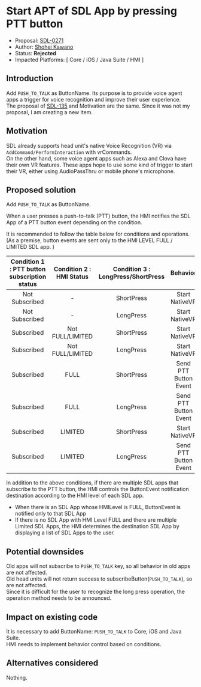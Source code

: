 # Start APT of SDL App by pressing PTT button

* Proposal: [SDL-0271](0271-Start-APT-of-SDL-App-by-pressing-PTT-Button.md)  
* Author: [Shohei Kawano](https://github.com/Shohei-Kawano)  
* Status: **Rejected**  
* Impacted Platforms: [ Core / iOS / Java Suite / HMI ]  

## Introduction

Add `PUSH_TO_TALK` as ButtonName. Its purpose is to provide voice agent apps a trigger for voice recognition and improve their user experience.  
The proposal of [SDL-135](https://github.com/smartdevicelink/sdl_evolution/blob/master/proposals/0135-PushToTalk-hardkey-support.md) and Motivation are the same. Since it was not my proposal, I am creating a new item.  

## Motivation

SDL already supports head unit's native Voice Recognition (VR) via `AddCommand/PerformInteraction` with vrCommands.  
On the other hand, some voice agent apps such as Alexa and Clova have their own VR features. These apps hope to use some kind of trigger to start their VR, either using AudioPassThru or mobile phone's microphone.  

## Proposed solution

Add `PUSH_TO_TALK` as ButtonName.  

When a user presses a push-to-talk (PTT) button, the HMI notifies the SDL App of a PTT button event depending on the condition.  

It is recommended to follow the table below for conditions and operations.  
(As a premise, button events are sent only to the HMI LEVEL FULL / LIMITED SDL app. )

|Condition 1 : PTT button subscription status|Condition 2 : HMI Status|Condition 3 : LongPress/ShortPress|Behavior|
|:-:|:-:|:-:|:-:|
|Not Subscribed|-|ShortPress|Start NativeVR|
|Not Subscribed|-|LongPress|Start NativeVR|
|Subscribed|Not FULL/LIMITED|ShortPress|Start NativeVR|
|Subscribed|Not FULL/LIMITED|LongPress|Start NativeVR|
|Subscribed|FULL|ShortPress|Send PTT Button Event|
|Subscribed|FULL|LongPress|Send PTT Button Event|
|Subscribed|LIMITED|ShortPress|Start NativeVR|
|Subscribed|LIMITED|LongPress|Send PTT Button Event|

In addition to the above conditions, if there are multiple SDL apps that subscribe to the PTT button, the HMI controls the ButtonEvent notification destination according to the HMI level of each SDL app.  
* When there is an SDL App whose HMILevel is FULL, ButtonEvent is notified only to that SDL App  
* If there is no SDL App with HMI Level FULL and there are multiple Limited SDL Apps, the HMI determines the destination SDL App by displaying a list of SDL Apps to the user.  


## Potential downsides

Old apps will not subscribe to `PUSH_TO_TALK` key, so all behavior in old apps are not affected.  
Old head units will not return success to subscribeButton(`PUSH_TO_TALK`), so are not affected.  
Since it is difficult for the user to recognize the long press operation, the operation method needs to be announced.  

## Impact on existing code

It is necessary to add ButtonName: `PUSH_TO_TALK` to Core, iOS and Java Suite.  
HMI needs to implement behavior control based on conditions.  

## Alternatives considered

Nothing.  
